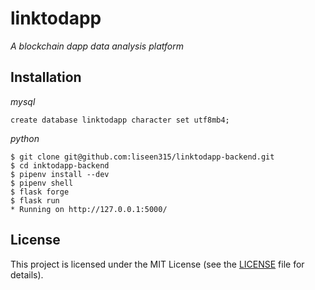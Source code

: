 # linktodapp
*A blockchain dapp data analysis platform*

## Installation

*mysql*
```mysql
create database linktodapp character set utf8mb4;
```
*python*
```
$ git clone git@github.com:liseen315/linktodapp-backend.git
$ cd inktodapp-backend
$ pipenv install --dev
$ pipenv shell
$ flask forge
$ flask run
* Running on http://127.0.0.1:5000/
```

## License

This project is licensed under the MIT License (see the
[LICENSE](LICENSE) file for details).

